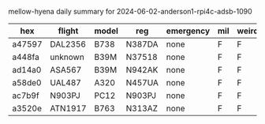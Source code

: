 mellow-hyena daily summary for 2024-06-02-anderson1-rpi4c-adsb-1090

|hex|flight|model|reg|emergency|mil|weirdo|
|--|--|--|--|--|--|--|
|a47597|DAL2356|B738|N387DA|none|F|F|
|a448fa|unknown|B39M|N37518|none|F|F|
|ad14a0|ASA567|B39M|N942AK|none|F|F|
|a58de0|UAL487|A320|N457UA|none|F|F|
|ac7b9f|N903PJ|PC12|N903PJ|none|F|F|
|a3520e|ATN1917|B763|N313AZ|none|F|F|
